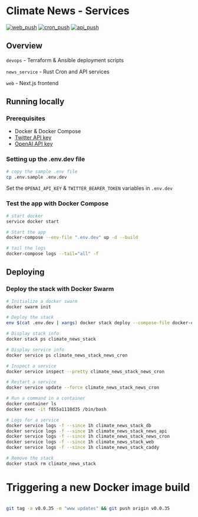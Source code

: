 # Climate News - Services

[![web_push](https://github.com/climatenews/services/actions/workflows/news_service_web_push.yml/badge.svg)](https://github.com/climatenews/services/actions/workflows/news_service_web_push.yml) [![cron_push](https://github.com/climatenews/services/actions/workflows/news_service_cron_push.yml/badge.svg)](https://github.com/climatenews/services/actions/workflows/news_service_cron_push.yml) [![api_push](https://github.com/climatenews/services/actions/workflows/news_service_api_push.yml/badge.svg)](https://github.com/climatenews/services/actions/workflows/news_service_api_push.yml)


## Overview
`devops` - Terraform & Ansible deployment scripts

`news_service` - Rust Cron and API services

`web` - Next.js frontend

## Running locally
### Prerequisites
- Docker & Docker Compose
- [Twitter API key](https://developer.twitter.com/en/docs/authentication/oauth-2-0/bearer-tokens)
- [OpenAI API key](https://openai.com/api/)

### Setting up the .env.dev file
```bash
# copy the sample .env file 
cp .env.sample .env.dev
```
Set the `OPENAI_API_KEY` & `TWITTER_BEARER_TOKEN` variables in `.env.dev`

### Test the app with Docker Compose
```bash
# start docker
service docker start

# Start the app
docker-compose --env-file ".env.dev" up -d --build 

# tail the logs
docker-compose logs --tail="all" -f
```

## Deploying
### Deploy the stack with Docker Swarm
```bash
# Initialize a docker swarm
docker swarm init 

# Deploy the stack
env $(cat .env.dev | xargs) docker stack deploy --compose-file docker-compose.yaml climate_news_stack 

# Display stack info
docker stack ps climate_news_stack

# Display service info
docker service ps climate_news_stack_news_cron

# Inspect a service
docker service inspect --pretty climate_news_stack_news_cron

# Restart a service
docker service update --force climate_news_stack_news_cron

# Run a command in a container
docker container ls
docker exec -it f855a1118d35 /bin/bash

# Logs for a service
docker service logs -f --since 1h climate_news_stack_db
docker service logs -f --since 1h climate_news_stack_news_api
docker service logs -f --since 1h climate_news_stack_news_cron
docker service logs -f --since 1h climate_news_stack_web
docker service logs -f --since 1h climate_news_stack_caddy

# Remove the stack
docker stack rm climate_news_stack

```

# Triggering a new Docker image build
```bash

git tag -a v0.0.35 -m "www updates" && git push origin v0.0.35

```
